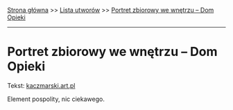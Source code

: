 [Strona główna](../index.md) >> [Lista utworów](../list.md) >> [Portret zbiorowy we wnętrzu – Dom Opieki](457.md)

---

# Portret zbiorowy we wnętrzu – Dom Opieki

Tekst: [kaczmarski.art.pl](https://www.kaczmarski.art.pl/tworczosc/wiersze/portret-zbiorowy-we-wnetrzu-dom-opieki/)

Element pospolity, nic ciekawego.